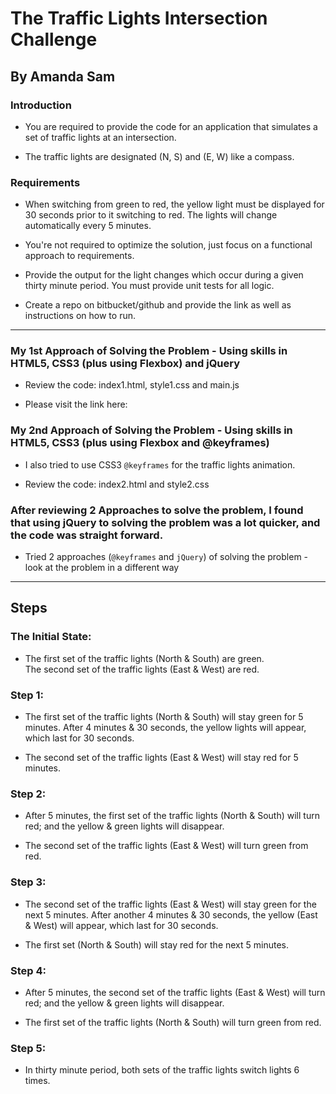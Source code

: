 # The Traffic Lights Intersection Challenge

## By Amanda Sam

### Introduction
- You are required to provide the code for an application that simulates a set of traffic lights at an intersection.

- The traffic lights are designated (N, S) and (E, W) like a compass.

### Requirements
- When switching from green to red, the yellow light must be displayed for 30 seconds prior to it switching to red. The lights will change automatically every 5 minutes.

- You're not required to optimize the solution, just focus on a functional approach to requirements.

- Provide the output for the light changes which occur during a given thirty minute period. You must provide unit tests for all logic.

- Create a repo on bitbucket/github and provide the link as well as instructions on how to run.

-----------------------------------------------------

### My 1st Approach of Solving the Problem - Using skills in HTML5, CSS3 (plus using Flexbox) and jQuery

- Review the code: index1.html, style1.css and main.js

- Please visit the link here:


### My 2nd Approach of Solving the Problem - Using skills in HTML5, CSS3 (plus using Flexbox and @keyframes)

- I also tried to use CSS3 `@keyframes` for the traffic lights animation.

- Review the code: index2.html and style2.css

### After reviewing 2 Approaches to solve the problem, I found that using jQuery to solving the problem was a lot quicker, and the code was straight forward.
- Tried 2 approaches (`@keyframes` and `jQuery`) of solving the problem - look at the problem in a different way

-----------------------------------------------------
## Steps

### The Initial State:
- The first set of the traffic lights (North & South) are green. <br/>
  The second set of the traffic lights (East & West) are red.

### Step 1:
- The first set of the traffic lights (North & South) will stay green for 5 minutes. After 4 minutes & 30 seconds, the yellow lights will appear, which last for 30 seconds.

- The second set of the traffic lights (East & West) will stay red for 5 minutes.

### Step 2:
- After 5 minutes, the first set of the traffic lights (North & South) will turn red; and the yellow & green lights will disappear.

- The second set of the traffic lights (East & West) will turn green from red.

### Step 3:
- The second set of the traffic lights (East & West) will stay green for the next 5 minutes. After another 4 minutes & 30 seconds, the yellow (East & West) will appear, which last for 30 seconds.

- The first set (North & South) will stay red for the next 5 minutes.

### Step 4:
- After 5 minutes, the second set of the traffic lights (East & West) will turn red; and the yellow & green lights will disappear.

- The first set of the traffic lights (North & South) will turn green from red.

### Step 5:
- In thirty minute period, both sets of the traffic lights switch lights 6 times.
